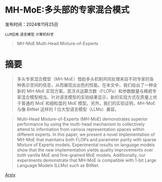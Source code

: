 # MH-MoE:多头部的专家混合模式

发布时间：2024年11月25日

`LLM应用` `语言模型` `计算机科学`

> MH-MoE:Multi-Head Mixture-of-Experts

# 摘要

> 多头专家混合模型（MH-MoE）借助多头机制共同处理来自不同专家的各种表示空间的信息，从而展现出出色的性能。在本文中，我们给出了一种全新的 MH-MoE 实现方案，其浮点运算次数（FLOPs）和参数数量与稀疏专家混合模型相当。针对语言模型的实验结果显示，新的实现方式在质量上优于普通的 MoE 和细粒度的 MoE 模型。另外，我们的实验证明，MH-MoE 与像 BitNet 这样的 1 位大型语言模型（LLMs）兼容。

> Multi-Head Mixture-of-Experts (MH-MoE) demonstrates superior performance by using the multi-head mechanism to collectively attend to information from various representation spaces within different experts. In this paper, we present a novel implementation of MH-MoE that maintains both FLOPs and parameter parity with sparse Mixture of Experts models. Experimental results on language models show that the new implementation yields quality improvements over both vanilla MoE and fine-grained MoE models. Additionally, our experiments demonstrate that MH-MoE is compatible with 1-bit Large Language Models (LLMs) such as BitNet.

[Arxiv](https://arxiv.org/abs/2411.16205)